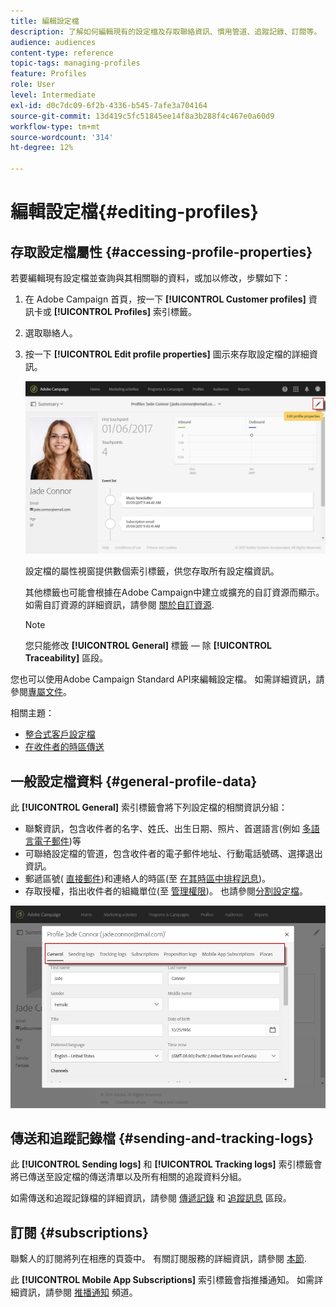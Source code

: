 ```yaml
---
title: 編輯設定檔
description: 了解如何編輯現有的設定檔及存取聯絡資訊、慣用管道、追蹤記錄、訂閱等。
audience: audiences
content-type: reference
topic-tags: managing-profiles
feature: Profiles
role: User
level: Intermediate
exl-id: d0c7dc09-6f2b-4336-b545-7afe3a704164
source-git-commit: 13d419c5fc51845ee14f8a3b288f4c467e0a60d9
workflow-type: tm+mt
source-wordcount: '314'
ht-degree: 12%

---
```


# 編輯設定檔{#editing-profiles}

## 存取設定檔屬性 {#accessing-profile-properties}

若要編輯現有設定檔並查詢與其相關聯的資料，或加以修改，步驟如下：

1. 在 Adobe Campaign 首頁，按一下 **[!UICONTROL Customer profiles]** 資訊卡或 **[!UICONTROL Profiles]** 索引標籤。
1. 選取聯絡人。
1. 按一下 **[!UICONTROL Edit profile properties]** 圖示來存取設定檔的詳細資訊。

   ![](assets/profile_creation2.png)

   設定檔的屬性視窗提供數個索引標籤，供您存取所有設定檔資訊。

   其他標籤也可能會根據在Adobe Campaign中建立或擴充的自訂資源而顯示。 如需自訂資源的詳細資訊，請參閱 [關於自訂資源](../../developing/using/data-model-concepts.md).

   >[!NOTE]
   >
   >您只能修改 **[!UICONTROL General]** 標籤 — 除 **[!UICONTROL Traceability]** 區段。

您也可以使用Adobe Campaign Standard API來編輯設定檔。 如需詳細資訊，請參閱[專屬文件](../../api/using/updating-profiles.md)。

相關主題：

* [整合式客戶設定檔](../../audiences/using/integrated-customer-profile.md)
* [在收件者的時區傳送](../../sending/using/sending-messages-at-the-recipient-s-time-zone.md)

## 一般設定檔資料 {#general-profile-data}

此 **[!UICONTROL General]** 索引標籤會將下列設定檔的相關資訊分組：

* 聯繫資訊，包含收件者的名字、姓氏、出生日期、照片、首選語言(例如 [多語言電子郵件](../../channels/using/creating-a-multilingual-email.md))等
* 可聯絡設定檔的管道，包含收件者的電子郵件地址、行動電話號碼、選擇退出資訊。
* 郵遞區號( [直接郵件](../../channels/using/about-direct-mail.md))和連絡人的時區(至 [在其時區中排程訊息](../../sending/using/sending-messages-at-the-recipient-s-time-zone.md))。
* 存取授權，指出收件者的組織單位(至 [管理權限](../../administration/using/about-access-management.md))。 也請參閱[分割設定檔](../../administration/using/organizational-units.md#partitioning-profiles)。

![](assets/profile_creation4.png)

## 傳送和追蹤記錄檔 {#sending-and-tracking-logs}

此 **[!UICONTROL Sending logs]** 和 **[!UICONTROL Tracking logs]** 索引標籤會將已傳送至設定檔的傳送清單以及所有相關的追蹤資料分組。

如需傳送和追蹤記錄檔的詳細資訊，請參閱 [傳遞記錄](../../sending/using/monitoring-a-delivery.md#delivery-logs) 和 [追蹤訊息](../../sending/using/tracking-messages.md) 區段。

## 訂閱 {#subscriptions}

聯繫人的訂閱將列在相應的頁簽中。 有關訂閱服務的詳細資訊，請參閱 [本節](../../audiences/using/about-subscriptions.md).

此 **[!UICONTROL Mobile App Subscriptions]** 索引標籤會指推播通知。 如需詳細資訊，請參閱 [推播通知](../../channels/using/about-push-notifications.md) 頻道。
